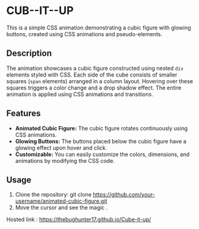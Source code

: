# CUB--IT--UP

This is a simple CSS animation demonstrating a cubic figure with glowing buttons, created using CSS animations and pseudo-elements.

## Description

The animation showcases a cubic figure constructed using nested `div` elements styled with CSS. Each side of the cube consists of smaller squares (`span` elements) arranged in a column layout. Hovering over these squares triggers a color change and a drop shadow effect. The entire animation is applied using CSS animations and transitions.

## Features

- **Animated Cubic Figure:** The cubic figure rotates continuously using CSS animations.
- **Glowing Buttons:** The buttons placed below the cubic figure have a glowing effect upon hover and click.
- **Customizable:** You can easily customize the colors, dimensions, and animations by modifying the CSS code.

## Usage

1. Clone the repository:
   git clone https://github.com/your-username/animated-cubic-figure.git
2. Move the cursor and see the magic .


Hosted link : https://thebughunter17.github.io/Cube-it-up/
